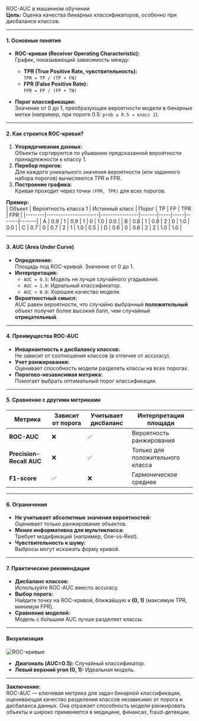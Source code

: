ROC-AUC в машинном обучении  
**Цель:** Оценка качества бинарных классификаторов, особенно при дисбалансе классов.  

---

#### 1. **Основные понятия**
- **ROC-кривая (Receiver Operating Characteristic):**  
  График, показывающий зависимость между:  
  - **TPR (True Positive Rate, чувствительность):**  
    `TPR = TP / (TP + FN)`  
  - **FPR (False Positive Rate):**  
    `FPR = FP / (FP + TN)`  

- **Порог классификации:**  
  Значение от 0 до 1, преобразующее вероятности модели в бинарные метки (например, при пороге 0.5: `prob ≥ 0.5 → класс 1`).  

---

#### 2. **Как строится ROC-кривая?**
1. **Упорядочивание данных:**  
   Объекты сортируются по убыванию предсказанной вероятности принадлежности к классу 1.  
2. **Перебор порогов:**  
   Для каждого уникального значения вероятности (или заданного набора порогов) вычисляются TPR и FPR.  
3. **Построение графика:**  
   Кривая проходит через точки `(FPR, TPR)` для всех порогов.  

**Пример:**  
| Объект | Вероятность класса 1 | Истинный класс | Порог | TP  | FP  | TPR   | FPR   |
|--------|----------------------|----------------|-------|-----|-----|-------|-------|
| A      | 0.9                 | 1              | 0.9   | 1   | 0   | 1.0   | 0.0   |
| B      | 0.8                 | 1              | 0.8   | 2   | 0   | 1.0   | 0.0   |
| C      | 0.7                 | 0              | 0.7   | 2   | 1   | 1.0   | 0.5   |
| D      | 0.6                 | 0              | 0.6   | 2   | 2   | 1.0   | 1.0   |

---

#### 3. **AUC (Area Under Curve)**
- **Определение:**  
  Площадь под ROC-кривой. Значение от 0 до 1.  
- **Интерпретация:**  
  - `AUC = 0.5`: Модель не лучше случайного угадывания.  
  - `AUC = 1.0`: Идеальный классификатор.  
  - `AUC > 0.8`: Хорошее качество модели.  
- **Вероятностный смысл:**  
  AUC равен вероятности, что случайно выбранный **положительный** объект получит более высокий балл, чем случайный **отрицательный**.  

---

#### 4. **Преимущества ROC-AUC**
- **Инвариантность к дисбалансу классов:**  
  Не зависит от соотношения классов (в отличие от accuracy).  
- **Учет ранжирования:**  
  Оценивает способность модели разделять классы на всех порогах.  
- **Порогово-независимая метрика:**  
  Помогает выбрать оптимальный порог классификации.  

---

#### 5. **Сравнение с другими метриками**
| Метрика       | Зависит от порога | Учитывает дисбаланс | Интерпретация площади |
|---------------|-------------------|---------------------|------------------------|
| **ROC-AUC**   | ❌                 | ✅                   | Вероятность ранжирования |
| **Precision-Recall AUC** | ❌ | ✅                   | Только для положительного класса |
| **F1-score**  | ✅                 | ❌                   | Гармоническое среднее |

---

#### 6. **Ограничения**
- **Не учитывает абсолютные значения вероятностей:**  
  Оценивает только ранжирование объектов.  
- **Менее информативна для мультикласса:**  
  Требует модификаций (например, One-vs-Rest).  
- **Чувствительность к шуму:**  
  Выбросы могут искажать форму кривой.  

---

#### 7. **Практические рекомендации**
- **Дисбаланс классов:**  
  Используйте ROC-AUC вместо accuracy.  
- **Выбор порога:**  
  Найдите точку на ROC-кривой, ближайшую к **(0, 1)** (максимум TPR, минимум FPR).  
- **Сравнение моделей:**  
  Модель с бо́льшим AUC лучше разделяет классы.  

---

#### Визуализация  
![ROC-кривые](https://i.imgur.com/4WX0wWA.png)  
- **Диагональ (AUC=0.5):** Случайный классификатор.  
- **Левый верхний угол (0, 1):** Идеальная модель.  

---

**Заключение:**  
ROC-AUC — ключевая метрика для задач бинарной классификации, оценивающая качество разделения классов независимо от порога и дисбаланса данных. Она отражает способность модели ранжировать объекты и широко применяется в медицине, финансах, fraud-детекции.
